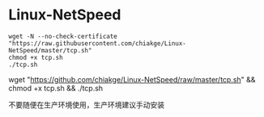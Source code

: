 # Linux-NetSpeed
```
wget -N --no-check-certificate "https://raw.githubusercontent.com/chiakge/Linux-NetSpeed/master/tcp.sh"
chmod +x tcp.sh
./tcp.sh
```

wget "https://github.com/chiakge/Linux-NetSpeed/raw/master/tcp.sh" && chmod +x tcp.sh && ./tcp.sh

不要随便在生产环境使用，生产环境建议手动安装   
